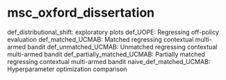 # msc_oxford_dissertation

def_distributional_shift: exploratory plots 
def_UOPE: Regressing off-policy evaluation
def_matched_UCMAB: Matched regressing contextual multi-armed bandit
def_unmatched_UCMAB: Unmatched regressing contextual multi-armed bandit
def_partially_matched_UCMAB: Partially matched regressing contextual multi-armed bandit
naive_def_matched_UCMAB: Hyperparameter optimization comparison
